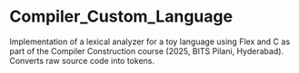 # Compiler_Custom_Language
Implementation of a lexical analyzer for a toy language using Flex and C as part of the Compiler Construction course (2025, BITS Pilani, Hyderabad). Converts raw source code into tokens.
